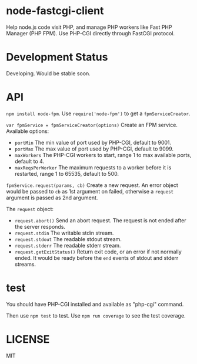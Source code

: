 # node-fastcgi-client

Help node.js code visit PHP, and manage PHP workers like Fast PHP Manager (PHP FPM). Use PHP-CGI directly through FastCGI protocol.

# Development Status

Developing. Would be stable soon.

# API

`npm install node-fpm`. Use `require('node-fpm')` to get a `fpmServiceCreator`.

`var fpmService = fpmServiceCreator(options)` Create an FPM service. Available options:

* `portMin` The min value of port used by PHP-CGI, default to 9001.
* `portMax` The max value of port used by PHP-CGI, default to 9099.
* `maxWorkers` The PHP-CGI workers to start, range 1 to max available ports, default to 4.
* `maxReqsPerWorker` The maximum requests to a worker before it is restarted, range 1 to 65535, default to 500.

`fpmService.request(params, cb)` Create a new request.
An error object would be passed to `cb` as 1st argument on failed, otherwise a `request` argument is passed as 2nd argument.

The `request` object:

* `request.abort()` Send an abort request. The request is not ended after the server responds.
* `request.stdin` The writable stdin stream.
* `request.stdout` The readable stdout stream.
* `request.stderr` The readable stderr stream.
* `request.getExitStatus()` Return exit code, or an error if not normally ended. It would be ready before the `end` events of stdout and stderr streams.

# test

You should have PHP-CGI installed and available as "php-cgi" command.

Then use `npm test` to test. Use `npm run coverage` to see the test coverage.

# LICENSE

MIT
